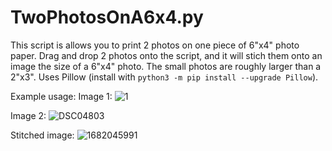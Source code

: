 # TwoPhotosOnA6x4.py

This script is allows you to print 2 photos on one piece of 6"x4" photo paper. Drag and drop 2 photos onto the script, and it will stich them onto an image the size of a 6"x4" photo. The small photos are roughly larger than a 2"x3". Uses Pillow (install with `python3 -m pip install --upgrade Pillow`).

Example usage:
Image 1:
![1](https://user-images.githubusercontent.com/31831945/233530169-9ae3d793-9d71-466f-a0ca-21757364a066.jpg)

Image 2:
![DSC04803](https://user-images.githubusercontent.com/31831945/233530199-49ab4303-4556-4bcc-8d64-feace2902f43.jpg)

Stitched image:
![1682045991](https://user-images.githubusercontent.com/31831945/233530251-4932f58a-ba7a-4203-9bda-456f45b7a0f3.jpg)
